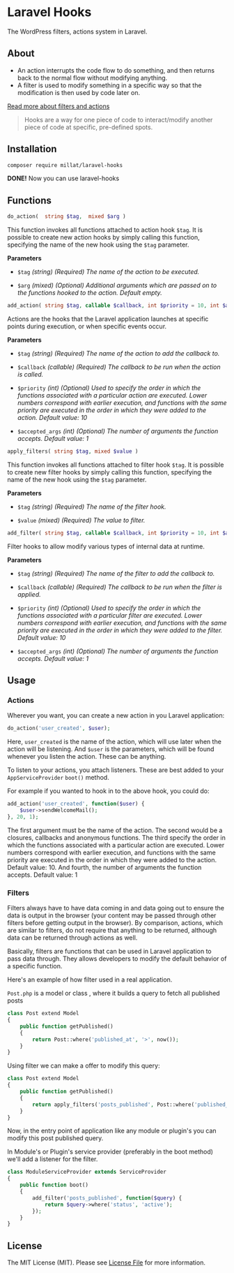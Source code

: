 # Laravel Hooks

The WordPress filters, actions system in Laravel.


## About

- An action interrupts the code flow to do something, and then returns back to the normal flow without modifying anything.
- A filter is used to modify something in a specific way so that the modification is then used by code later on.

[Read more about filters and actions](https://developer.wordpress.org/plugins/hooks/)

> Hooks are a way for one piece of code to interact/modify another piece of code at specific, pre-defined spots.

## Installation

```bash
composer require millat/laravel-hooks
```
**DONE!** Now you can use laravel-hooks

## Functions



```php
do_action(  string $tag,  mixed $arg )
```
This function invokes all functions attached to action hook `$tag`. It is possible to create new action hooks by simply calling this function, specifying the name of the new hook using the `$tag` parameter.

**Parameters**

- `$tag`
*(string)  (Required)  The name of the action to be executed.*

- `$arg`
*(mixed)  (Optional)  Additional arguments which are passed on to the functions hooked to the action. Default empty.*

```php
add_action( string $tag, callable $callback, int $priority = 10, int $accepted_args = 1 )
```
Actions are the hooks that the Laravel application launches at specific points during execution, or when specific events occur.

**Parameters**
- `$tag`
*(string) (Required) The name of the action to add the callback to.*

- `$callback`
*(callable) (Required) The callback to be run when the action is called.*

- `$priority`
*(int) (Optional) Used to specify the order in which the functions associated with a particular action are executed. Lower numbers correspond with earlier execution, and functions with the same priority are executed in the order in which they were added to the action. Default value: 10*

- `$accepted_args`
*(int) (Optional) The number of arguments the function accepts. Default value: 1*

```php
apply_filters( string $tag, mixed $value )
```
This function invokes all functions attached to filter hook `$tag`. It is possible to create new filter hooks by simply calling this function, specifying the name of the new hook using the `$tag` parameter.

**Parameters**
- `$tag`
*(string) (Required) The name of the filter hook.*

- `$value`
*(mixed) (Required) The value to filter.*

```php
add_filter( string $tag, callable $callback, int $priority = 10, int $accepted_args = 1 )
```
Filter hooks to allow modify various types of internal data at runtime.

**Parameters**
- `$tag`
*(string) (Required) The name of the filter to add the callback to.*

- `$callback`
*(callable) (Required) The callback to be run when the filter is applied.*

- `$priority`
*(int) (Optional) Used to specify the order in which the functions associated with a particular filter are executed. Lower numbers correspond with earlier execution, and functions with the same priority are executed in the order in which they were added to the filter. Default value: 10*

- `$accepted_args`
*(int) (Optional) The number of arguments the function accepts. Default value: 1*



## Usage

### Actions

Wherever you want, you can create a new action in you Laravel application:

```php
do_action('user_created', $user);
```
Here, `user_created` is the name of the action, which will use later when the action will be listening. And `$user` is the parameters, which will be found whenever you listen the action. These can be anything.

To listen to your actions, you attach listeners. These are best added to your `AppServiceProvider` `boot()` method.

For example if you wanted to hook in to the above hook, you could do:

```php
add_action('user_created', function($user) {
    $user->sendWelcomeMail();
}, 20, 1);
```

The first argument must be the name of the action. The second would be a closures, callbacks and anonymous functions. The third specify the order in which the functions associated with a particular action are executed. Lower numbers correspond with earlier execution, and functions with the same priority are executed in the order in which they were added to the action. Default value: 10. And fourth, the number of arguments the function accepts. Default value: 1


### Filters
Filters always have to have data coming in and data going out to ensure the data is output in the browser (your content may be passed through other filters before getting output in the browser). By comparison, actions, which are similar to filters, do not require that anything to be returned, although data can be returned through actions as well.

Basically, filters are functions that can be used in Laravel application to pass data through. They allows developers to modify the default behavior of a specific function.


Here's an example of how filter used in a real application.

`Post.php` is a model or class , where it builds a query to fetch all published posts

```php
class Post extend Model
{
    public function getPublished()
    {
        return Post::where('published_at', '>', now());
    }
}
```

Using filter we can make a offer to modify this query:

```php
class Post extend Model
{
    public function getPublished()
    {
        return apply_filters('posts_published', Post::where('published_at', '>', now());
    }
}
```

Now, in the entry point of application like any module or plugin's you can modify this post published query.

In Module's or Plugin's service provider (preferably in the boot method) we'll add a listener for the filter.
```php
class ModuleServiceProvider extends ServiceProvider
{
    public function boot()
    {
        add_filter('posts_published', function($query) {
            return $query->where('status', 'active');
        });
    }
}
```


## License

The MIT License (MIT). Please see [License File](LICENSE) for more information.
